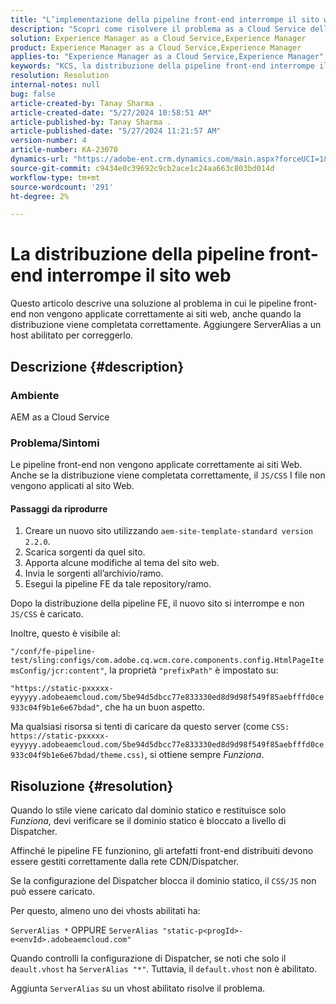```yaml
---
title: "L’implementazione della pipeline front-end interrompe il sito web"
description: "Scopri come risolvere il problema as a Cloud Service dell’AEM, in cui la distribuzione di pipeline front-end interrompe il sito web. Aggiungere ServerAlias a un host abilitato."
solution: Experience Manager as a Cloud Service,Experience Manager
product: Experience Manager as a Cloud Service,Experience Manager
applies-to: "Experience Manager as a Cloud Service,Experience Manager"
keywords: "KCS, la distribuzione della pipeline front-end interrompe il sito web, AEM as a Cloud Service, i file js/css non vengono applicati"
resolution: Resolution
internal-notes: null
bug: false
article-created-by: Tanay Sharma .
article-created-date: "5/27/2024 10:58:51 AM"
article-published-by: Tanay Sharma .
article-published-date: "5/27/2024 11:21:57 AM"
version-number: 4
article-number: KA-23070
dynamics-url: "https://adobe-ent.crm.dynamics.com/main.aspx?forceUCI=1&pagetype=entityrecord&etn=knowledgearticle&id=6af66914-181c-ef11-840b-6045bd006b25"
source-git-commit: c9434e0c39692c9cb2ace1c24aa663c803bd014d
workflow-type: tm+mt
source-wordcount: '291'
ht-degree: 2%

---
```


# La distribuzione della pipeline front-end interrompe il sito web


Questo articolo descrive una soluzione al problema in cui le pipeline front-end non vengono applicate correttamente ai siti web, anche quando la distribuzione viene completata correttamente. Aggiungere ServerAlias a un host abilitato per correggerlo.



## Descrizione {#description}


### Ambiente

AEM as a Cloud Service

### Problema/Sintomi

Le pipeline front-end non vengono applicate correttamente ai siti Web. Anche se la distribuzione viene completata correttamente, il `JS/CSS` I file non vengono applicati al sito Web.

#### Passaggi da riprodurre

1. Creare un nuovo sito utilizzando `aem-site-template-standard version 2.2.0`.
2. Scarica sorgenti da quel sito.
3. Apporta alcune modifiche al tema del sito web.
4. Invia le sorgenti all’archivio/ramo.
5. Esegui la pipeline FE da tale repository/ramo.


Dopo la distribuzione della pipeline FE, il nuovo sito si interrompe e non `JS/CSS` è caricato.

Inoltre, questo è visibile al:

`"/conf/fe-pipeline-test/sling:configs/com.adobe.cq.wcm.core.components.config.HtmlPageItemsConfig/jcr:content"`, la proprietà `"prefixPath"` è impostato su:

`"https://static-pxxxxx-eyyyyy.adobeaemcloud.com/5be94d5dbcc77e833330ed8d9d98f549f85aebfffd0ce933c04f9b1e6e67bdad"`, che ha un buon aspetto.

Ma qualsiasi risorsa si tenti di caricare da questo server (come `CSS: https://static-pxxxxx-eyyyyy.adobeaemcloud.com/5be94d5dbcc77e833330ed8d9d98f549f85aebfffd0ce933c04f9b1e6e67bdad/theme.css)`, si ottiene sempre *Funziona*.


## Risoluzione {#resolution}


Quando lo stile viene caricato dal dominio statico e restituisce solo *Funziona*, devi verificare se il dominio statico è bloccato a livello di Dispatcher.

Affinché le pipeline FE funzionino, gli artefatti front-end distribuiti devono essere gestiti correttamente dalla rete CDN/Dispatcher.

Se la configurazione del Dispatcher blocca il dominio statico, il `CSS/JS` non può essere caricato.

Per questo, almeno uno dei vhosts abilitati ha:

`ServerAlias *`
OPPURE
`ServerAlias "static-p<progId>-e<envId>.adobeaemcloud.com"`

Quando controlli la configurazione di Dispatcher, se noti che solo il `deault.vhost` ha `ServerAlias "*"`. Tuttavia, il `default.vhost` non è abilitato.

Aggiunta `ServerAlias` su un vhost abilitato risolve il problema.
